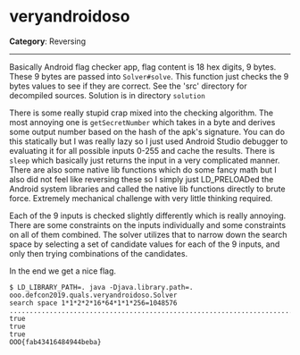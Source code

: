 # veryandroidoso

**Category**: Reversing

---

Basically Android flag checker app, flag content is 18 hex digits, 9 bytes. These 9 bytes are passed into `Solver#solve`. This function just checks the 9 bytes values to see if they are correct. See the  'src' directory for decompiled sources. Solution is in directory `solution`

There is some really stupid crap mixed into the checking algorithm. The most annoying one is `getSecretNumber` which takes in a byte and derives some output number based on the hash of the apk's signature. You can do this statically but I was really lazy so I just used Android Studio debugger to evaluating it for all possible inputs 0-255 and cache the results. There is `sleep` which basically just returns the input in a very complicated manner. There are also some native lib functions which do some fancy math but I also did not feel like reversing these so I simply just LD_PRELOADed the Android system libraries and called the native lib functions directly to brute force. Extremely mechanical challenge with very little thinking required.

Each of the 9 inputs is checked slightly differently which is really annoying. There are some constraints on the inputs individually and some constraints on all of them combined. The solver utilizes that to narrow down the search space by selecting a set of candidate values for each of the 9 inputs, and only then trying combinations of the candidates.

In the end we get a nice flag.

```
$ LD_LIBRARY_PATH=. java -Djava.library.path=. ooo.defcon2019.quals.veryandroidoso.Solver
search space 1*1*2*2*16*64*1*1*256=1048576
.....................................................................................................................................*
true
true
true
OOO{fab43416484944beba}
```
